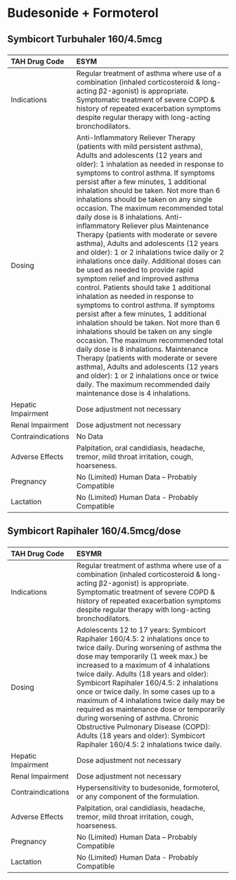 # Budesonide + Formoterol

## Symbicort Turbuhaler 160/4.5mcg

##### 

| TAH Drug Code      | ESYM                                                                                                                                                                                                                                                                                                                                                                                                                                                                                                                                                                                                                                                                                                                                                                                                                                                                                                                                                                                                                                                                                                                                                                                                                                                           |
|:-------------------|:---------------------------------------------------------------------------------------------------------------------------------------------------------------------------------------------------------------------------------------------------------------------------------------------------------------------------------------------------------------------------------------------------------------------------------------------------------------------------------------------------------------------------------------------------------------------------------------------------------------------------------------------------------------------------------------------------------------------------------------------------------------------------------------------------------------------------------------------------------------------------------------------------------------------------------------------------------------------------------------------------------------------------------------------------------------------------------------------------------------------------------------------------------------------------------------------------------------------------------------------------------------|
| Indications        | Regular treatment of asthma where use of a combination (inhaled corticosteroid & long-acting β2-agonist) is appropriate. Symptomatic treatment of severe COPD & history of repeated exacerbation symptoms despite regular therapy with long-acting bronchodilators.                                                                                                                                                                                                                                                                                                                                                                                                                                                                                                                                                                                                                                                                                                                                                                                                                                                                                                                                                                                            |
| Dosing             | Anti-Inflammatory Reliever Therapy (patients with mild persistent asthma), Adults and adolescents (12 years and older): 1 inhalation as needed in response to symptoms to control asthma. If symptoms persist after a few minutes, 1 additional inhalation should be taken. Not more than 6 inhalations should be taken on any single occasion. The maximum recommended total daily dose is 8 inhalations. Anti-inflammatory Reliever plus Maintenance Therapy (patients with moderate or severe asthma), Adults and adolescents (12 years and older): 1 or 2 inhalations twice daily or 2 inhalations once daily. Additional doses can be used as needed to provide rapid symptom relief and improved asthma control. Patients should take 1 additional inhalation as needed in response to symptoms to control asthma. If symptoms persist after a few minutes, 1 additional inhalation should be taken. Not more than 6 inhalations should be taken on any single occasion. The maximum recommended total daily dose is 8 inhalations. Maintenance Therapy (patients with moderate or severe asthma), Adults and adolescents (12 years and older): 1 or 2 inhalations once or twice daily. The maximum recommended daily maintenance dose is 4 inhalations. |
| Hepatic Impairment | Dose adjustment not necessary                                                                                                                                                                                                                                                                                                                                                                                                                                                                                                                                                                                                                                                                                                                                                                                                                                                                                                                                                                                                                                                                                                                                                                                                                                  |
| Renal Impairment   | Dose adjustment not necessary                                                                                                                                                                                                                                                                                                                                                                                                                                                                                                                                                                                                                                                                                                                                                                                                                                                                                                                                                                                                                                                                                                                                                                                                                                  |
| Contraindications  | No Data                                                                                                                                                                                                                                                                                                                                                                                                                                                                                                                                                                                                                                                                                                                                                                                                                                                                                                                                                                                                                                                                                                                                                                                                                                                        |
| Adverse Effects    | Palpitation, oral candidiasis, headache, tremor, mild throat irritation, cough, hoarseness.                                                                                                                                                                                                                                                                                                                                                                                                                                                                                                                                                                                                                                                                                                                                                                                                                                                                                                                                                                                                                                                                                                                                                                    |
| Pregnancy          | No (Limited) Human Data – Probably Compatible                                                                                                                                                                                                                                                                                                                                                                                                                                                                                                                                                                                                                                                                                                                                                                                                                                                                                                                                                                                                                                                                                                                                                                                                                  |
| Lactation          | No (Limited) Human Data - Probably Compatible                                                                                                                                                                                                                                                                                                                                                                                                                                                                                                                                                                                                                                                                                                                                                                                                                                                                                                                                                                                                                                                                                                                                                                                                                  |

## Symbicort Rapihaler 160/4.5mcg/dose

##### 

| TAH Drug Code      | ESYMR                                                                                                                                                                                                                                                                                                                                                                                                                                                                                                                                                                                           |
|:-------------------|:------------------------------------------------------------------------------------------------------------------------------------------------------------------------------------------------------------------------------------------------------------------------------------------------------------------------------------------------------------------------------------------------------------------------------------------------------------------------------------------------------------------------------------------------------------------------------------------------|
| Indications        | Regular treatment of asthma where use of a combination (inhaled corticosteroid & long-acting β2-agonist) is appropriate. Symptomatic treatment of severe COPD & history of repeated exacerbation symptoms despite regular therapy with long-acting bronchodilators.                                                                                                                                                                                                                                                                                                                             |
| Dosing             | Adolescents 12 to 17 years: Symbicort Rapihaler 160/4.5: 2 inhalations once to twice daily. During worsening of asthma the dose may temporarily (1 week max.) be increased to a maximum of 4 inhalations twice daily. Adults (18 years and older): Symbicort Rapihaler 160/4.5: 2 inhalations once or twice daily. In some cases up to a maximum of 4 inhalations twice daily may be required as maintenance dose or temporarily during worsening of asthma. Chronic Obstructive Pulmonary Disease (COPD): Adults (18 years and older): Symbicort Rapihaler 160/4.5: 2 inhalations twice daily. |
| Hepatic Impairment | Dose adjustment not necessary                                                                                                                                                                                                                                                                                                                                                                                                                                                                                                                                                                   |
| Renal Impairment   | Dose adjustment not necessary                                                                                                                                                                                                                                                                                                                                                                                                                                                                                                                                                                   |
| Contraindications  | Hypersensitivity to budesonide, formoterol, or any component of the formulation.                                                                                                                                                                                                                                                                                                                                                                                                                                                                                                                |
| Adverse Effects    | Palpitation, oral candidiasis, headache, tremor, mild throat irritation, cough, hoarseness.                                                                                                                                                                                                                                                                                                                                                                                                                                                                                                     |
| Pregnancy          | No (Limited) Human Data – Probably Compatible                                                                                                                                                                                                                                                                                                                                                                                                                                                                                                                                                   |
| Lactation          | No (Limited) Human Data - Probably Compatible                                                                                                                                                                                                                                                                                                                                                                                                                                                                                                                                                   |

